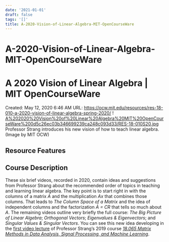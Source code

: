 ```yaml
---
date: '2021-01-01'
draft: false
tags: '[]'
title: A-2020-Vision-of-Linear-Algebra-MIT-OpenCourseWare
---
```


# A-2020-Vision-of-Linear-Algebra-MIT-OpenCourseWare

# A 2020 Vision of Linear Algebra | MIT OpenCourseWare
Created: May 12, 2020 6:46 AM
URL: https://ocw.mit.edu/resources/res-18-010-a-2020-vision-of-linear-algebra-spring-2020/
!
[A%202020%20Vision%20of%20Linear%20Algebra%20MIT%20OpenCourseWare%200d5c26ec03b346699239ca248c093d33/RES-18-010S20.jpg](A%202020%20Vision%20of%20Linear%20Algebra%20MIT%20OpenCourseWare%200d5c26ec03b346699239ca248c093d33/RES-18-010S20.jpg)
Professor Strang introduces his new vision of how to teach linear algebra.
(Image by MIT OCW)
## Resource Features
## Course Description
These six brief videos, recorded in 2020, contain ideas and suggestions from Professor Strang about the recommended order of topics in teaching and learning linear algebra.
The key point is to start right in with the columns of a matrix *A* and the multiplication *Ax* that combines those columns.
That leads to *The Column Space of a Matrix* and the idea of independent columns and the factorization *A = CR* that tells so much about *A*.
The remaining videos outline very briefly the full course: *The Big Picture of Linear Algebra*; *Orthogonal Vectors*; *Eigenvalues & Eigenvectors*; and *Singular Values & Singular Vectors*.
You can see this new idea developing in the [first video lecture](https://ocw.mit.edu/courses/mathematics/18-065-matrix-methods-in-data-analysis-signal-processing-and-machine-learning-spring-2018/video-lectures/lecture-1-the-column-space-of-a-contains-all-vectors-ax) of Professor Strang’s 2019 course *[18.065 Matrix Methods in Data Analysis, Signal Processing, and Machine Learning](https://ocw.mit.edu/courses/mathematics/18-065-matrix-methods-in-data-analysis-signal-processing-and-machine-learning-spring-2018)*.
